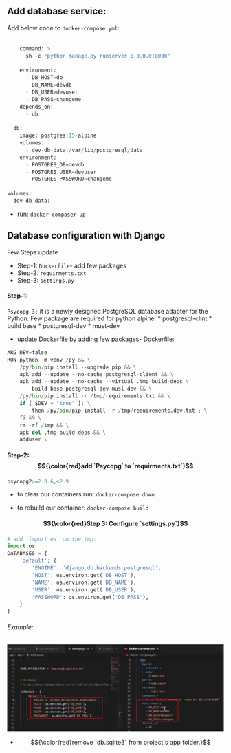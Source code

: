 
## Add database service:
Add below code to `docker-compose.yml`:
```python

    command: >
      sh -c "python manage.py runserver 0.0.0.0:8000"
    
    environment:
      - DB_HOST=db
      - DB_NAME=devdb
      - DB_USER=devuser
      - DB_PASS=changeme
    depends_on:
      - db

  db:
    image: postgres:15-alpine
    volumes:
      - dev-db-data:/var/lib/postgresql/data
    environment:
      - POSTGRES_DB=devdb
      - POSTGRES_USER=devuser
      - POSTGRES_PASSWORD=changeme

volumes:
  dev-db-data:
```

* run: `docker-composer up`


## Database configuration with Django
Few Steps:update
* Step-1: `Dockerfile`- add few packages
* Step-2: `requirments.txt`
* Step-3: `settings.py`

#### Step-1:
`Psycopg 3:` it is a newly designed PostgreSQL database adapter for the Python.
Few package are required for python alpine:
    * postgresql-clint
    * build base
    * postgresql-dev
    * must-dev

* update Dockerfile by adding few packages- 
  Dockerfile:
```python
ARG DEV=false
RUN python -m venv /py && \
    /py/bin/pip install --upgrade pip && \
    apk add --update --no-cache postgresql-client && \
    apk add --update --no-cache --virtual .tmp-build-deps \
        build-base postgresql-dev musl-dev && \
    /py/bin/pip install -r /tmp/requirements.txt && \
    if [ $DEV = "true" ]; \
        then /py/bin/pip install -r /tmp/requirements.dev.txt ; \
    fi && \
    rm -rf /tmp && \
    apk del .tmp-build-deps && \
    adduser \
```

#### Step-2: $${\color{red}add `Psycopg` to `requirments.txt`}$$
```python
psycopg2>=2.8.6,<2.9
```
* to clear our containers run:
    `docker-compose down`

* to rebuild our container:
  `docker-compose build`


#### $${\color{red}Step 3: Configure `settings.py`}$$
```python
# add `import os` on the top:
import os
DATABASES = {
    'default': {
        'ENGINE': 'django.db.backends.postgresql',
        'HOST': os.environ.get('DB_HOST'),
        'NAME': os.environ.get('DB_NAME'),
        'USER': os.environ.get('DB_USER'),
        'PASSWORD': os.environ.get('DB_PASS'),
    }
}
```
###### Example:
![Example](./../img/database.png)

* $${\color{red}remove `db.sqlite3` from project's app folder.}$$










